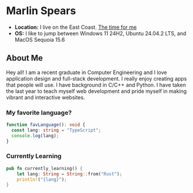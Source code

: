 # Marlin Spears
- **Location:** I live on the East Coast. [The time for me](https://www.worldtimebuddy.com/pst-to-est-converter)
- **OS:** I like to jump between Windows 11 24H2, Ubuntu 24.04.2 LTS, and MacOS Sequoia 15.6
## About Me
Hey all!
I am a recent graduate in Computer Engineering and I love application design and full-stack development. I really enjoy creating apps that people will use.
I have background in C/C++ and Python. I have taken the last year to teach myself web development and pride myself in making vibrant and interactive websites.
### My favorite language?
```typescript 
function favLanguage(): void {
  const lang: string = "TypeScript";
  console.log(lang);
}
```
### Currently Learning
```rust
pub fn currently_learning() {
    let lang: String = String::from("Rust");
    println!("{lang}");
}
```
